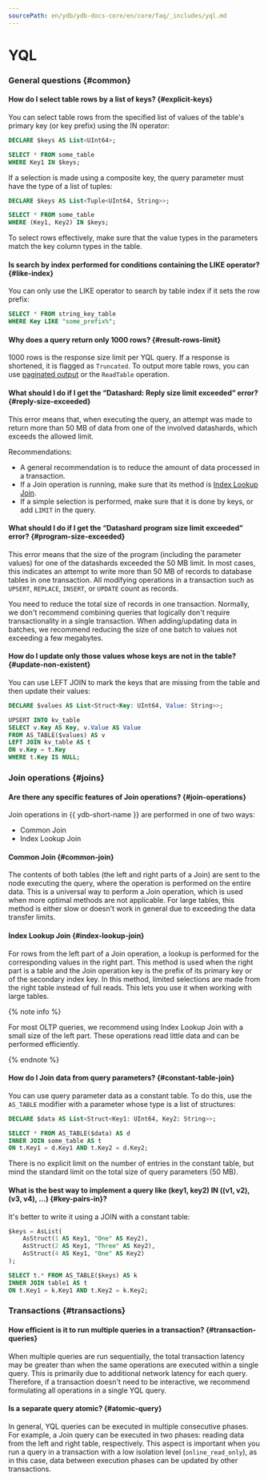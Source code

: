 ```yaml
---
sourcePath: en/ydb/ydb-docs-core/en/core/faq/_includes/yql.md
---
```

# YQL

### General questions {#common}

#### How do I select table rows by a list of keys? {#explicit-keys}

You can select table rows from the specified list of values of the table's primary key (or key prefix) using the IN operator:

```sql
DECLARE $keys AS List<UInt64>;

SELECT * FROM some_table
WHERE Key1 IN $keys;
```

If a selection is made using a composite key, the query parameter must have the type of a list of tuples:

```sql
DECLARE $keys AS List<Tuple<UInt64, String>>;

SELECT * FROM some_table
WHERE (Key1, Key2) IN $keys;
```

To select rows effectively, make sure that the value types in the parameters match the key column types in the table.

#### Is search by index performed for conditions containing the LIKE operator? {#like-index}

You can only use the LIKE operator to search by table index if it sets the row prefix:

```sql
SELECT * FROM string_key_table
WHERE Key LIKE "some_prefix%";
```

#### Why does a query return only 1000 rows? {#result-rows-limit}

1000 rows is the response size limit per YQL query. If a response is shortened, it is flagged as `Truncated`. To output more table rows, you can use [paginated output](../../best_practices/paging.md) or the `ReadTable` operation.

#### What should I do if I get the <q>Datashard: Reply size limit exceeded</q> error? {#reply-size-exceeded}

This error means that, when executing the query, an attempt was made to return more than 50 MB of data from one of the involved datashards, which exceeds the allowed limit.

Recommendations:

* A general recommendation is to reduce the amount of data processed in a transaction.
* If a Join operation is running, make sure that its method is [Index Lookup Join](#index-lookup-join).
* If a simple selection is performed, make sure that it is done by keys, or add `LIMIT` in the query.

#### What should I do if I get the <q>Datashard program size limit exceeded</q> error? {#program-size-exceeded}

This error means that the size of the program (including the parameter values) for one of the datashards exceeded the 50 MB limit. In most cases, this indicates an attempt to write more than 50 MB of records to database tables in one transaction. All modifying operations in a transaction such as `UPSERT`, `REPLACE`, `INSERT`, or `UPDATE` count as records.

You need to reduce the total size of records in one transaction. Normally, we don't recommend combining queries that logically don't require transactionality in a single transaction. When adding/updating data in batches, we recommend reducing the size of one batch to values not exceeding a few megabytes.

#### How do I update only those values whose keys are not in the table? {#update-non-existent}

You can use LEFT JOIN to mark the keys that are missing from the table and then update their values:

```sql
DECLARE $values AS List<Struct<Key: UInt64, Value: String>>;

UPSERT INTO kv_table
SELECT v.Key AS Key, v.Value AS Value
FROM AS_TABLE($values) AS v
LEFT JOIN kv_table AS t
ON v.Key = t.Key
WHERE t.Key IS NULL;
```

### Join operations {#joins}

#### Are there any specific features of Join operations? {#join-operations}

Join operations in {{ ydb-short-name }} are performed in one of two ways:

* Common Join
* Index Lookup Join

#### Common Join {#common-join}

The contents of both tables (the left and right parts of a Join) are sent to the node executing the query, where the operation is performed on the entire data. This is a universal way to perform a Join operation, which is used when more optimal methods are not applicable. For large tables, this method is either slow or doesn't work in general due to exceeding the data transfer limits.

#### Index Lookup Join {#index-lookup-join}

For rows from the left part of a Join operation, a lookup is performed for the corresponding values in the right part. This method is used when the right part is a table and the Join operation key is the prefix of its primary key or of the secondary index key. In this method, limited selections are made from the right table instead of full reads. This lets you use it when working with large tables.

{% note info %}

For most OLTP queries, we recommend using Index Lookup Join with a small size of the left part. These operations read little data and can be performed efficiently.

{% endnote %}

#### How do I Join data from query parameters? {#constant-table-join}

You can use query parameter data as a constant table. To do this, use the `AS_TABLE` modifier with a parameter whose type is a list of structures:

```sql
DECLARE $data AS List<Struct<Key1: UInt64, Key2: String>>;

SELECT * FROM AS_TABLE($data) AS d
INNER JOIN some_table AS t
ON t.Key1 = d.Key1 AND t.Key2 = d.Key2;
```

There is no explicit limit on the number of entries in the constant table, but mind the standard limit on the total size of query parameters (50 MB).

#### What is the best way to implement a query like (key1, key2) IN ((v1, v2), (v3, v4), ...) {#key-pairs-in}?

It's better to write it using a JOIN with a constant table:

```sql
$keys = AsList(
    AsStruct(1 AS Key1, "One" AS Key2),
    AsStruct(2 AS Key1, "Three" AS Key2),
    AsStruct(4 AS Key1, "One" AS Key2)
);

SELECT t.* FROM AS_TABLE($keys) AS k
INNER JOIN table1 AS t
ON t.Key1 = k.Key1 AND t.Key2 = k.Key2;
```

### Transactions {#transactions}

#### How efficient is it to run multiple queries in a transaction? {#transaction-queries}

When multiple queries are run sequentially, the total transaction latency may be greater than when the same operations are executed within a single query. This is primarily due to additional network latency for each query. Therefore, if a transaction doesn't need to be interactive, we recommend formulating all operations in a single YQL query.

#### Is a separate query atomic? {#atomic-query}

In general, YQL queries can be executed in multiple consecutive phases. For example, a Join query can be executed in two phases: reading data from the left and right table, respectively. This aspect is important when you run a query in a transaction with a low isolation level (`online_read_only`), as in this case, data between execution phases can be updated by other transactions.

